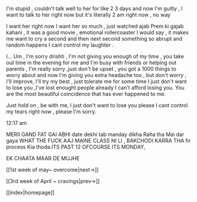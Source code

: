 
I'm stupid , couldn't talk well to her for like 2 3 days and now I'm guitly , I want to talk to her right now but it's literally 2 am right now , no way

I want her right now I want her so much , just watched ajab Prem ki gajab kahani , it was a good movie , emotional rollercoaster I would say , it makes me want to cry a second and then next second something so abrupt and random happens I cant control my laughter .

I... Um , I'm sorry drishti , I'm not giving you enough of my time , you take out time in the evening for me and I'm busy with friends or helping out parents , I'm really sorry ,just don't be upset , you got a 1000 things to worry about and now I'm giving you extra headache too , but don't worry , I'll improve, I'll try my best , just tolerate me for some time 
I just don't want to lose you ,I've lost enought people already I can't afford losing you.
You are the most beautiful coincidence that has ever happened to me.

Just hold on , be with me, I just don't want to lose you please 
I cant control my tears right now , please I'm sorry.

12:17 am 

MERII GAND FAT GAI ABHI 
date dekhi tab manday dikha Raha tha 
Mai dar gaya WHAT THE FUCK AAJ MAINE CLASS NI LI , BAKCHODI KARRA THA 
fir process Kia thoda.ITS PAST 12 OFCOURSE ITS MONDAY, 

EK CHAATA MAAR DE MUJHE

[[1st week of may~ overcome|next->]]

[[3rd week of April ~ cravings|prev->]]

[[index|homepage]]